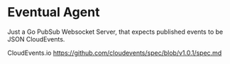 # Eventual Agent

Just a Go PubSub Websocket Server, that expects published events to be JSON CloudEvents.


CloudEvents.io
https://github.com/cloudevents/spec/blob/v1.0.1/spec.md
